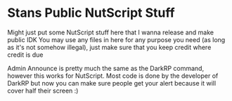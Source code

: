 # Stans Public NutScript Stuff
Might just put some NutScript stuff here that I wanna release and make public IDK
You may use any files in here for any purpose you need (as long as it's not somehow illegal), just make sure that you keep credit where credit is due

Admin Announce is pretty much the same as the DarkRP command, however this works for NutScript. Most code is done by the developer of DarkRP but now you can make sure people get your alert because it will cover half their screen :)
